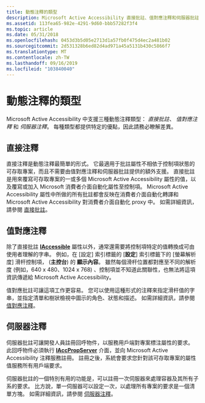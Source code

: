 ```yaml
---
title: 動態注釋的類型
description: Microsoft Active Accessibility 直接批註、值對應注釋和伺服器批註支援三種類型的動態注釋。 每種類型都提供特定的優點，因此請務必瞭解差異。
ms.assetid: 113fea65-982e-4291-9d60-bbb57282f3f4
ms.topic: article
ms.date: 05/31/2018
ms.openlocfilehash: 0453d3b5d05e2713d1a57fb0f475d4ec2a481b02
ms.sourcegitcommit: 2d531328b6ed82d4ad971a45a5131b430c5866f7
ms.translationtype: MT
ms.contentlocale: zh-TW
ms.lasthandoff: 09/16/2019
ms.locfileid: "103840040"
---
```

# <a name="types-of-dynamic-annotation"></a>動態注釋的類型

Microsoft Active Accessibility 中支援三種動態注釋類型： *直接批註*、 *值對應注釋* 和 *伺服器注釋*。 每種類型都提供特定的優點，因此請務必瞭解差異。

## <a name="direct-annotation"></a>直接注釋

直接注釋是動態注釋最簡單的形式。 它最適用于批註屬性不相依于控制項狀態的可存取專案，而且不需要由值對應注釋和伺服器批註提供的額外支援。 直接批註是用來覆寫可存取專案的一或多個 Microsoft Active Accessibility 屬性的值，以及覆寫或加入 Microsoft 消費者介面自動化屬性至控制項。 Microsoft Active Accessibility 屬性中所做的所有批註都會反映在消費者介面自動化轉譯和 Microsoft Active Accessibility 對消費者介面自動化 proxy 中。 如需詳細資訊，請參閱 [直接批註](direct-annotation.md)。

## <a name="value-map-annotation"></a>值對應注釋

除了直接批註 [**IAccessible**](/windows/desktop/api/oleacc/nn-oleacc-iaccessible) 屬性以外，通常還需要將控制項特定的值轉換成可由使用者理解的字串。 例如，在 [設定] 索引標籤的 [**設定**] 索引標籤下的 [螢幕解析度] 滑杆控制項， (**主控台**) 的 **顯示內容**。 雖然每個滑杆位置都對應至不同的解析度 (例如，640 x 480、1024 x 768) 、控制項並不知道此關聯性，也無法將這項資訊傳遞給 Microsoft Active Accessibility。

值對應批註可讓這項工作更容易。 您可以使用這種形式的注釋來指定滑杆值的字串，並指定清單和樹狀檢視中圖示的角色、狀態和描述。 如需詳細資訊，請參閱 [值對應注釋](value-map-annotation.md)。

## <a name="server-annotation"></a>伺服器注釋

伺服器批註可讓開發人員註冊回呼物件，以服務用戶端對專案標注屬性的要求。 此回呼物件必須執行 [**IAccPropServer**](/windows/desktop/api/oleacc/nn-oleacc-iaccpropserver) 介面，並向 Microsoft Active Accessibility 注釋服務註冊。 註冊之後，系統會要求您針對該可存取專案的屬性值服務所有用戶端要求。

伺服器批註的一個特別有用的功能是，可以註冊一次伺服器來處理容器及其所有子系的要求。 比方說，單一伺服器可以設定一次，以處理所有專案的要求是一個清單方塊。 如需詳細資訊，請參閱 [伺服器注釋](server-annotation.md)。

 

 




